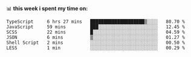 📊 **this week i spent my time on:**
<!--START_SECTION:waka-->

```text
TypeScript     6 hrs 27 mins   ████████████████████▒░░░░   80.70 %
JavaScript     59 mins         ███░░░░░░░░░░░░░░░░░░░░░░   12.45 %
SCSS           22 mins         █░░░░░░░░░░░░░░░░░░░░░░░░   04.59 %
JSON           6 mins          ▒░░░░░░░░░░░░░░░░░░░░░░░░   01.27 %
Shell Script   2 mins          ░░░░░░░░░░░░░░░░░░░░░░░░░   00.50 %
LESS           1 min           ░░░░░░░░░░░░░░░░░░░░░░░░░   00.29 %
```

<!--END_SECTION:waka-->

